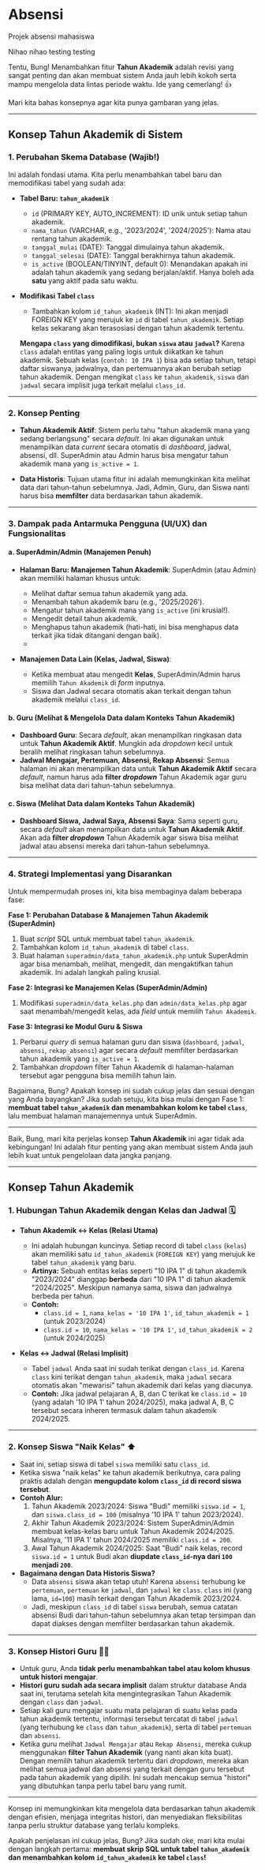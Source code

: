 # Absensi
Projek absensi mahasiswa

Nihao nihao
testing testing

Tentu, Bung! Menambahkan fitur **Tahun Akademik** adalah revisi yang sangat penting dan akan membuat sistem Anda jauh lebih kokoh serta mampu mengelola data lintas periode waktu. Ide yang cemerlang! 👍

Mari kita bahas konsepnya agar kita punya gambaran yang jelas.

---

## Konsep Tahun Akademik di Sistem

### 1. **Perubahan Skema Database (Wajib!)**
Ini adalah fondasi utama. Kita perlu menambahkan tabel baru dan memodifikasi tabel yang sudah ada:

* **Tabel Baru: `tahun_akademik`**
    * `id` (PRIMARY KEY, AUTO_INCREMENT): ID unik untuk setiap tahun akademik.
    * `nama_tahun` (VARCHAR, e.g., '2023/2024', '2024/2025'): Nama atau rentang tahun akademik.
    * `tanggal_mulai` (DATE): Tanggal dimulainya tahun akademik.
    * `tanggal_selesai` (DATE): Tanggal berakhirnya tahun akademik.
    * `is_active` (BOOLEAN/TINYINT, default 0): Menandakan apakah ini adalah tahun akademik yang sedang berjalan/aktif. Hanya boleh ada **satu** yang aktif pada satu waktu.

* **Modifikasi Tabel `class`**
    * Tambahkan kolom `id_tahun_akademik` (INT): Ini akan menjadi FOREIGN KEY yang merujuk ke `id` di tabel `tahun_akademik`. Setiap kelas sekarang akan terasosiasi dengan tahun akademik tertentu.

    **Mengapa `class` yang dimodifikasi, bukan `siswa` atau `jadwal`?**
    Karena `class` adalah entitas yang paling logis untuk diikatkan ke tahun akademik. Sebuah kelas (`contoh: 10 IPA 1`) bisa ada setiap tahun, tetapi daftar siswanya, jadwalnya, dan pertemuannya akan berubah setiap tahun akademik. Dengan mengikat `class` ke `tahun_akademik`, `siswa` dan `jadwal` secara implisit juga terkait melalui `class_id`.

---

### 2. **Konsep Penting**

* **Tahun Akademik Aktif**: Sistem perlu tahu "tahun akademik mana yang sedang berlangsung" secara *default*. Ini akan digunakan untuk menampilkan data *current* secara otomatis di *dashboard*, jadwal, absensi, dll. SuperAdmin atau Admin harus bisa mengatur tahun akademik mana yang `is_active = 1`.

* **Data Historis**: Tujuan utama fitur ini adalah memungkinkan kita melihat data dari tahun-tahun sebelumnya. Jadi, Admin, Guru, dan Siswa nanti harus bisa **memfilter** data berdasarkan tahun akademik.

---

### 3. **Dampak pada Antarmuka Pengguna (UI/UX) dan Fungsionalitas**

#### a. **SuperAdmin/Admin (Manajemen Penuh)**
* **Halaman Baru: Manajemen Tahun Akademik**: SuperAdmin (atau Admin) akan memiliki halaman khusus untuk:
    * Melihat daftar semua tahun akademik yang ada.
    * Menambah tahun akademik baru (e.g., '2025/2026').
    * Mengatur tahun akademik mana yang `is_active` (ini krusial!).
    * Mengedit detail tahun akademik.
    * Menghapus tahun akademik (hati-hati, ini bisa menghapus data terkait jika tidak ditangani dengan baik).
    * 

* **Manajemen Data Lain (Kelas, Jadwal, Siswa)**:
    * Ketika membuat atau mengedit **Kelas**, SuperAdmin/Admin harus memilih `Tahun Akademik` di *form* inputnya.
    * Siswa dan Jadwal secara otomatis akan terkait dengan tahun akademik melalui `class_id`.

#### b. **Guru (Melihat & Mengelola Data dalam Konteks Tahun Akademik)**
* **Dashboard Guru**: Secara *default*, akan menampilkan ringkasan data untuk **Tahun Akademik Aktif**. Mungkin ada *dropdown* kecil untuk beralih melihat ringkasan tahun sebelumnya.
* **Jadwal Mengajar, Pertemuan, Absensi, Rekap Absensi**: Semua halaman ini akan menampilkan data untuk **Tahun Akademik Aktif** secara *default*, namun harus ada **filter *dropdown*** Tahun Akademik agar guru bisa melihat data dari tahun-tahun sebelumnya. 

#### c. **Siswa (Melihat Data dalam Konteks Tahun Akademik)**
* **Dashboard Siswa, Jadwal Saya, Absensi Saya**: Sama seperti guru, secara *default* akan menampilkan data untuk **Tahun Akademik Aktif**. Akan ada **filter *dropdown*** Tahun Akademik agar siswa bisa melihat jadwal atau absensi mereka dari tahun-tahun sebelumnya.

---

### 4. **Strategi Implementasi yang Disarankan**

Untuk mempermudah proses ini, kita bisa membaginya dalam beberapa fase:

**Fase 1: Perubahan Database & Manajemen Tahun Akademik (SuperAdmin)**
1.  Buat *script* SQL untuk membuat tabel `tahun_akademik`.
2.  Tambahkan kolom `id_tahun_akademik` di tabel `class`.
3.  Buat halaman `superadmin/data_tahun_akademik.php` untuk SuperAdmin agar bisa menambah, melihat, mengedit, dan mengaktifkan tahun akademik. Ini adalah langkah paling krusial.

**Fase 2: Integrasi ke Manajemen Kelas (SuperAdmin/Admin)**
1.  Modifikasi `superadmin/data_kelas.php` dan `admin/data_kelas.php` agar saat menambah/mengedit kelas, ada *field* untuk memilih `Tahun Akademik`.

**Fase 3: Integrasi ke Modul Guru & Siswa**
1.  Perbarui *query* di semua halaman guru dan siswa (`dashboard`, `jadwal`, `absensi`, `rekap_absensi`) agar secara *default* memfilter berdasarkan tahun akademik yang `is_active = 1`.
2.  Tambahkan *dropdown* filter Tahun Akademik di halaman-halaman tersebut agar pengguna bisa memilih tahun lain.

Bagaimana, Bung? Apakah konsep ini sudah cukup jelas dan sesuai dengan yang Anda bayangkan? Jika sudah setuju, kita bisa mulai dengan Fase 1: **membuat tabel `tahun_akademik` dan menambahkan kolom ke tabel `class`**, lalu membuat halaman manajemennya untuk SuperAdmin.

---

Baik, Bung, mari kita perjelas konsep **Tahun Akademik** ini agar tidak ada kebingungan! Ini adalah fitur penting yang akan membuat sistem Anda jauh lebih kuat untuk pengelolaan data jangka panjang.

---

## Konsep Tahun Akademik

### 1. Hubungan Tahun Akademik dengan Kelas dan Jadwal 🗓️

* **Tahun Akademik ↔ Kelas (Relasi Utama)**
    * Ini adalah hubungan kuncinya. Setiap record di tabel `class` (`kelas`) akan memiliki satu `id_tahun_akademik` (`FOREIGN KEY`) yang merujuk ke tabel `tahun_akademik` yang baru.
    * **Artinya:** Sebuah entitas kelas seperti "10 IPA 1" di tahun akademik "2023/2024" dianggap **berbeda** dari "10 IPA 1" di tahun akademik "2024/2025". Meskipun namanya sama, siswa dan jadwalnya berbeda per tahun.
    * **Contoh:**
        * `class.id = 1`, `nama_kelas = '10 IPA 1'`, `id_tahun_akademik = 1` (untuk 2023/2024)
        * `class.id = 10`, `nama_kelas = '10 IPA 1'`, `id_tahun_akademik = 2` (untuk 2024/2025)

* **Kelas ↔ Jadwal (Relasi Implisit)**
    * Tabel `jadwal` Anda saat ini sudah terikat dengan `class_id`. Karena `class` kini terikat dengan `tahun_akademik`, maka `jadwal` secara otomatis akan "mewarisi" tahun akademik dari kelas yang diacunya.
    * **Contoh:** Jika jadwal pelajaran A, B, dan C terikat ke `class.id = 10` (yang adalah '10 IPA 1' tahun 2024/2025), maka jadwal A, B, C tersebut secara inheren termasuk dalam tahun akademik 2024/2025.

---

### 2. Konsep Siswa "Naik Kelas" ⬆️

* Saat ini, setiap siswa di tabel `siswa` memiliki satu `class_id`.
* Ketika siswa "naik kelas" ke tahun akademik berikutnya, cara paling praktis adalah dengan **mengupdate kolom `class_id` di record siswa tersebut**.
* **Contoh Alur:**
    1.  Tahun Akademik 2023/2024: Siswa "Budi" memiliki `siswa.id = 1`, dan `siswa.class_id = 100` (misalnya '10 IPA 1' tahun 2023/2024).
    2.  Akhir Tahun Akademik 2023/2024: Sistem SuperAdmin/Admin membuat kelas-kelas baru untuk Tahun Akademik 2024/2025. Misalnya, '11 IPA 1' tahun 2024/2025 memiliki `class.id = 200`.
    3.  Awal Tahun Akademik 2024/2025: Saat "Budi" naik kelas, record `siswa.id = 1` untuk Budi akan **diupdate `class_id`-nya dari `100` menjadi `200`**.
* **Bagaimana dengan Data Historis Siswa?**
    * Data `absensi` siswa akan tetap utuh! Karena `absensi` terhubung ke `pertemuan`, `pertemuan` ke `jadwal`, dan `jadwal` ke `class`. `class` ini (yang lama, `id=100`) masih terkait dengan Tahun Akademik 2023/2024.
    * Jadi, meskipun `class_id` di tabel `siswa` berubah, semua catatan absensi Budi dari tahun-tahun sebelumnya akan tetap tersimpan dan dapat diakses dengan memfilter berdasarkan tahun akademik.

---

### 3. Konsep Histori Guru 🧑‍🏫

* Untuk guru, Anda **tidak perlu menambahkan tabel atau kolom khusus untuk histori mengajar**.
* **Histori guru sudah ada secara implisit** dalam struktur database Anda saat ini, terutama setelah kita mengintegrasikan Tahun Akademik dengan `class` dan `jadwal`.
* Setiap kali guru mengajar suatu mata pelajaran di suatu kelas pada tahun akademik tertentu, informasi tersebut tercatat di tabel `jadwal` (yang terhubung ke `class` dan `tahun_akademik`), serta di tabel `pertemuan` dan `absensi`.
* Ketika guru melihat `Jadwal Mengajar` atau `Rekap Absensi`, mereka cukup menggunakan **filter Tahun Akademik** (yang nanti akan kita buat). Dengan memilih tahun akademik tertentu dari *dropdown*, mereka akan melihat semua jadwal dan absensi yang terkait dengan guru tersebut pada tahun akademik yang dipilih. Ini sudah mencakup semua "histori" yang dibutuhkan tanpa perlu tabel baru yang rumit. 

---

Konsep ini memungkinkan kita mengelola data berdasarkan tahun akademik dengan efisien, menjaga integritas histori, dan menyediakan fleksibilitas tanpa perlu struktur database yang terlalu kompleks.

Apakah penjelasan ini cukup jelas, Bung? Jika sudah oke, mari kita mulai dengan langkah pertama: **membuat skrip SQL untuk tabel `tahun_akademik` dan menambahkan kolom `id_tahun_akademik` ke tabel `class`!**
